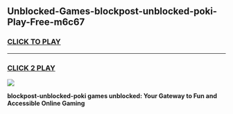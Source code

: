 
## Unblocked-Games-blockpost-unblocked-poki-Play-Free-m6c67
<h3>
<a href="https://premium76.site?title=blockpost-unblocked-poki&ref=21A">CLICK TO PLAY</a></h3>
<hr>

<h3>
<a href="https://premium76.site?title=blockpost-unblocked-poki&ref=21A">CLICK 2 PLAY</a>
  
</h3>

<a href="https://premium76.site?title=blockpost-unblocked-poki&ref=21A"><img src="https://clearcache.store/games.png"></a>


**blockpost-unblocked-poki games unblocked: Your Gateway to Fun and Accessible Online Gaming**
